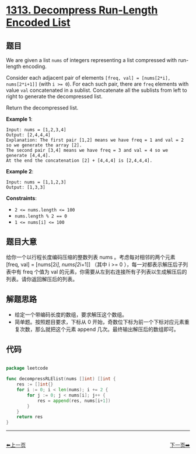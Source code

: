 # [1313. Decompress Run-Length Encoded List](https://leetcode.com/problems/decompress-run-length-encoded-list/)


## 题目

We are given a list `nums` of integers representing a list compressed with run-length encoding.

Consider each adjacent pair of elements `[freq, val] = [nums[2*i], nums[2*i+1]]` (with `i >= 0`). For each such pair, there are `freq` elements with value `val` concatenated in a sublist. Concatenate all the sublists from left to right to generate the decompressed list.

Return the decompressed list.

**Example 1**:

```
Input: nums = [1,2,3,4]
Output: [2,4,4,4]
Explanation: The first pair [1,2] means we have freq = 1 and val = 2 so we generate the array [2].
The second pair [3,4] means we have freq = 3 and val = 4 so we generate [4,4,4].
At the end the concatenation [2] + [4,4,4] is [2,4,4,4].
```

**Example 2**:

```
Input: nums = [1,1,2,3]
Output: [1,3,3]
```

**Constraints**:

- `2 <= nums.length <= 100`
- `nums.length % 2 == 0`
- `1 <= nums[i] <= 100`

## 题目大意

给你一个以行程长度编码压缩的整数列表 nums 。考虑每对相邻的两个元素 [freq, val] = [nums[2*i], nums[2*i+1]] （其中 i >= 0 ），每一对都表示解压后子列表中有 freq 个值为 val 的元素，你需要从左到右连接所有子列表以生成解压后的列表。请你返回解压后的列表。

## 解题思路

- 给定一个带编码长度的数组，要求解压这个数组。
- 简单题。按照题目要求，下标从 0 开始，奇数位下标为前一个下标对应元素重复次数，那么就把这个元素 append 几次。最终输出解压后的数组即可。

## 代码

```go

package leetcode

func decompressRLElist(nums []int) []int {
	res := []int{}
	for i := 0; i < len(nums); i += 2 {
		for j := 0; j < nums[i]; j++ {
			res = append(res, nums[i+1])
		}
	}
	return res
}

```


----------------------------------------------
<div style="display: flex;justify-content: space-between;align-items: center;">
<p><a href="https://books.halfrost.com/leetcode/ChapterFour/1306.Jump-Game-III/">⬅️上一页</a></p>
<p><a href="https://books.halfrost.com/leetcode/ChapterFour/1317.Convert-Integer-to-the-Sum-of-Two-No-Zero-Integers/">下一页➡️</a></p>
</div>
